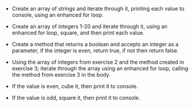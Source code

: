 - Create an array of strings and iterate through it, printing each value to console, using an enhanced for loop.

- Create an array of integers 1-20 and iterate through it, using an enhanced for loop, square, and then print each value.

- Create a method that returns a boolean and accepts an integer as a parameter, if the integer is even, return true, if not then return false.

- Using the array of integers from exercise 2 and the method created in exercise 3; iterate through the array using an enhanced for loop, calling the method from exercise 3 in the body.

- If the value is even, cube it, then print it to console.
- If the value is odd, square it, then print it to console.
